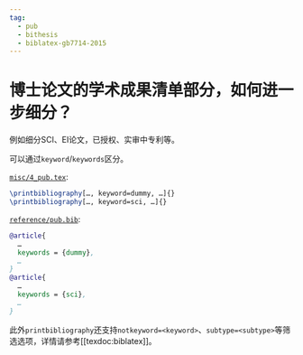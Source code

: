 ```yaml
---
tag:
  - pub
  - bithesis
  - biblatex-gb7714-2015
---
```


# 博士论文的学术成果清单部分，如何进一步细分？

<!-- https://github.com/BITNP/BIThesis/discussions/451 -->

例如细分SCI、EI论文，已授权、实审中专利等。

可以通过`keyword`/`keywords`区分。

[`misc/4_pub.tex`](https://github.com/BITNP/BIThesis/blob/743c8a7340f8697d75f69c843b80ef397e80fc44/templates/graduate-thesis/misc/4_pub.tex#L46):

```latex
\printbibliography[…, keyword=dummy, …]{}
\printbibliography[…, keyword=sci, …]{}
```

[`reference/pub.bib`](https://github.com/BITNP/BIThesis/blob/743c8a7340f8697d75f69c843b80ef397e80fc44/templates/graduate-thesis/reference/pub.bib#L88):

```bibtex
@article{
  …
  keywords = {dummy},
  …
}
@article{
  …
  keywords = {sci},
  …
}
```

此外`printbibliography`还支持`notkeyword=<keyword>`、`subtype=<subtype>`等筛选选项，详情请参考[[texdoc:biblatex]]。
